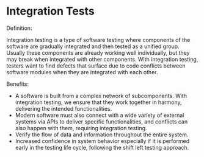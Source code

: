 # Integration Tests #

Definition:

Integration testing is a type of software testing where components of the software are 
gradually integrated and then tested as a unified group. Usually these components are 
already working well individually, but they may break when integrated with other components. 
With integration testing, testers want to find defects that surface due to code conflicts 
between software modules when they are integrated with each other.

Benefits:
- A software is built from a complex network of subcomponents. With integration testing, 
we ensure that they work together in harmony, delivering the intended functionalities.
- Modern software must also connect with a wide variety of external systems via APIs to 
deliver specific functionalities, and conflicts can also happen with them, requiring 
integration testing.
- Verify the flow of data and information throughout the entire system.
- Increased confidence in system behavior especially if it is performed early in the 
testing life cycle, following the shift left testing approach.